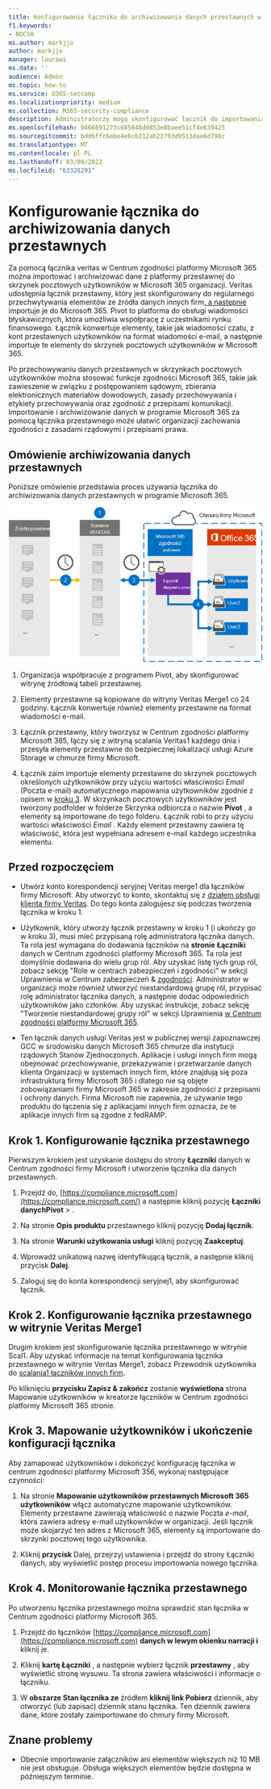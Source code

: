 ```yaml
---
title: Konfigurowanie łącznika do archiwizowania danych przestawnych w Microsoft 365
f1.keywords:
- NOCSH
ms.author: markjjo
author: markjjo
manager: laurawi
ms.date: ''
audience: Admin
ms.topic: how-to
ms.service: O365-seccomp
ms.localizationpriority: medium
ms.collection: M365-security-compliance
description: Administratorzy mogą skonfigurować łącznik do importowania i archiwizowania danych przestawnych z usługi Veritas w Microsoft 365. Ten łącznik umożliwia archiwizowanie danych ze źródeł danych innych firm w programie Microsoft 365 w celu zarządzania danymi innych firm przy użyciu funkcji zgodności, takich jak archiwizacja ze standardami prawnie, wyszukiwanie zawartości i zasady przechowywania.
ms.openlocfilehash: 9466891273c685848dd853e8baee51cf4e639425
ms.sourcegitcommit: bdd6ffc6ebe4e6cb212ab22793d9513dae6d798c
ms.translationtype: MT
ms.contentlocale: pl-PL
ms.lasthandoff: 03/08/2022
ms.locfileid: "63328291"
---
```

# <a name="set-up-a-connector-to-archive-pivot-data"></a>Konfigurowanie łącznika do archiwizowania danych przestawnych

Za pomocą łącznika veritas w Centrum zgodności platformy Microsoft 365 można importować i archiwizować dane z platformy przestawnej do skrzynek pocztowych użytkowników w Microsoft 365 organizacji. Veritas udostępnia łącznik przestawny, który jest skonfigurowany do regularnego przechwytywania elementów ze źródła danych innych firm[, a następnie](https://globanet.com/pivot/) importuje je do Microsoft 365. Pivot to platforma do obsługi wiadomości błyskawicznych, która umożliwia współpracę z uczestnikami rynku finansowego. Łącznik konwertuje elementy, takie jak wiadomości czatu, z kont przestawnych użytkowników na format wiadomości e-mail, a następnie importuje te elementy do skrzynek pocztowych użytkowników w Microsoft 365.

Po przechowywaniu danych przestawnych w skrzynkach pocztowych użytkowników można stosować funkcje zgodności Microsoft 365, takie jak zawieszenie w związku z postępowaniem sądowym, zbierania elektronicznych materiałów dowodowych, zasady przechowywania i etykiety przechowywania oraz zgodność z przepisami komunikacji. Importowanie i archiwizowanie danych w programie Microsoft 365 za pomocą łącznika przestawnego może ułatwić organizacji zachowania zgodności z zasadami rządowymi i przepisami prawa.

## <a name="overview-of-archiving-pivot-data"></a>Omówienie archiwizowania danych przestawnych

Poniższe omówienie przedstawia proces używania łącznika do archiwizowania danych przestawnych w programie Microsoft 365.

![Archiwizowanie przepływu pracy dla danych przestawnych.](../media/PivotConnectorWorkflow.png)

1. Organizacja współpracuje z programem Pivot, aby skonfigurować witrynę źródłową tabeli przestawnej.

2. Elementy przestawne są kopiowane do witryny Veritas Merge1 co 24 godziny. Łącznik konwertuje również elementy przestawne na format wiadomości e-mail.

3. Łącznik przestawny, który tworzysz w Centrum zgodności platformy Microsoft 365, łączy się z witryną scalania Veritas1 każdego dnia i przesyła elementy przestawne do bezpiecznej lokalizacji usługi Azure Storage w chmurze firmy Microsoft.

4. Łącznik zaim importuje elementy przestawne do skrzynek pocztowych określonych użytkowników przy użyciu wartości właściwości *Email* (Poczta e-mail) automatycznego mapowania użytkowników zgodnie z opisem w [kroku 3](#step-3-map-users-and-complete-the-connector-setup). W skrzynkach pocztowych użytkowników jest tworzony podfolder w folderze Skrzynka odbiorcza o nazwie **Pivot** , a elementy są importowane do tego folderu. Łącznik robi to przy użyciu wartości właściwości *Email* . Każdy element przestawny zawiera tę właściwość, która jest wypełniana adresem e-mail każdego uczestnika elementu.

## <a name="before-you-begin"></a>Przed rozpoczęciem

- Utwórz konto korespondencji seryjnej Veritas merge1 dla łączników firmy Microsoft. Aby utworzyć to konto, skontaktuj się z [działem obsługi klienta firmy Veritas](https://www.veritas.com/content/support/). Do tego konta zalogujesz się podczas tworzenia łącznika w kroku 1.

- Użytkownik, który utworzy łącznik przestawny w kroku 1 (i ukończy go w kroku 3), musi mieć przypisaną rolę administratora łącznika danych. Ta rola jest wymagana do dodawania łączników na **stronie Łączniki** danych w Centrum zgodności platformy Microsoft 365. Ta rola jest domyślnie dodawana do wielu grup ról. Aby uzyskać listę tych grup ról, zobacz sekcję "Role w centrach zabezpieczeń i zgodności" w sekcji Uprawnienia w Centrum zabezpieczeń & [zgodności](../security/office-365-security/permissions-in-the-security-and-compliance-center.md#roles-in-the-security--compliance-center). Administrator w organizacji może również utworzyć niestandardową grupę ról, przypisać rolę administrator łącznika danych, a następnie dodać odpowiednich użytkowników jako członków. Aby uzyskać instrukcje, zobacz sekcję "Tworzenie niestandardowej grupy ról" w sekcji Uprawnienia [w Centrum zgodności platformy Microsoft 365](microsoft-365-compliance-center-permissions.md#create-a-custom-role-group).

- Ten łącznik danych usługi Veritas jest w publicznej wersji zapoznawczej GCC w środowisku danych Microsoft 365 chmurze dla instytucji rządowych Stanów Zjednoczonych. Aplikacje i usługi innych firm mogą obejmować przechowywanie, przekazywanie i przetwarzanie danych klienta Organizacji w systemach innych firm, które znajdują się poza infrastrukturą firmy Microsoft 365 i dlatego nie są objęte zobowiązaniami firmy Microsoft 365 w zakresie zgodności z przepisami i ochrony danych. Firma Microsoft nie zapewnia, że używanie tego produktu do łączenia się z aplikacjami innych firm oznacza, że te aplikacje innych firm są zgodne z fedRAMP.

## <a name="step-1-set-up-the-pivot-connector"></a>Krok 1. Konfigurowanie łącznika przestawnego

Pierwszym krokiem jest uzyskanie dostępu do strony **Łączniki** danych w Centrum zgodności firmy Microsoft i utworzenie łącznika dla danych przestawnych.

1. Przejdź do, [https://compliance.microsoft.com](https://compliance.microsoft.com/) a następnie kliknij pozycję **Łączniki danychPivot** > .

2. Na stronie **Opis produktu** przestawnego kliknij pozycję **Dodaj łącznik**.

3. Na stronie **Warunki użytkowania usługi** kliknij pozycję **Zaakceptuj**.

4. Wprowadź unikatową nazwę identyfikującą łącznik, a następnie kliknij przycisk **Dalej**.

5. Zaloguj się do konta korespondencji seryjnej1, aby skonfigurować łącznik.

## <a name="step-2-configure-the-pivot-connector-on-the-veritas-merge1-site"></a>Krok 2. Konfigurowanie łącznika przestawnego w witrynie Veritas Merge1

Drugim krokiem jest skonfigurowanie łącznika przestawnego w witrynie Scal1. Aby uzyskać informacje na temat konfigurowania łącznika przestawnego w witrynie Veritas Merge1, zobacz Przewodnik użytkownika do [scalania1 łączników innych firm](https://docs.ms.merge1.globanetportal.com/Merge1%20Third-Party%20Connectors%20Pivot%20User%20Guide%20.pdf).

Po kliknięciu **przycisku Zapisz & zakończ** zostanie **wyświetlona** strona Mapowanie użytkowników w kreatorze łączników w Centrum zgodności platformy Microsoft 365 stronie.

## <a name="step-3-map-users-and-complete-the-connector-setup"></a>Krok 3. Mapowanie użytkowników i ukończenie konfiguracji łącznika

Aby zamapować użytkowników i dokończyć konfigurację łącznika w centrum zgodności platformy Microsoft 356, wykonaj następujące czynności:

1. Na stronie **Mapowanie użytkowników przestawnych Microsoft 365 użytkowników** włącz automatyczne mapowanie użytkowników. Elementy przestawne zawierają właściwość o nazwie Poczta *e-mail*, która zawiera adresy e-mail użytkowników w organizacji. Jeśli łącznik może skojarzyć ten adres z Microsoft 365, elementy są importowane do skrzynki pocztowej tego użytkownika.

2. Kliknij **przycisk** Dalej, przejrzyj ustawienia i przejdź do strony Łączniki danych, aby wyświetlić postęp procesu importowania nowego łącznika.

## <a name="step-4-monitor-the-pivot-connector"></a>Krok 4. Monitorowanie łącznika przestawnego

Po utworzeniu łącznika przestawnego można sprawdzić stan łącznika w Centrum zgodności platformy Microsoft 365.

1. Przejdź do łączników [https://compliance.microsoft.com](https://compliance.microsoft.com) **danych w lewym okienku narracji i** kliknij je.

2. Kliknij **kartę Łączniki** , a następnie wybierz łącznik **przestawny** , aby wyświetlić stronę wysuwu. Ta strona zawiera właściwości i informacje o łączniku.

3. W **obszarze Stan łącznika ze** źródłem **kliknij link Pobierz** dziennik, aby otworzyć (lub zapisać) dziennik stanu łącznika. Ten dziennik zawiera dane, które zostały zaimportowane do chmury firmy Microsoft.

## <a name="known-issues"></a>Znane problemy

- Obecnie importowanie załączników ani elementów większych niż 10 MB nie jest obsługuje. Obsługa większych elementów będzie dostępna w późniejszym terminie.